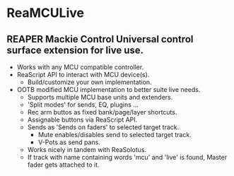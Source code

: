 # ReaMCULive
## REAPER Mackie Control Universal control surface extension for live use.
* Works with any MCU compatible controller.
* ReaScript API to interact with MCU device(s).
    * Build/customize your own implementation.
* OOTB modified MCU implementation to better suite live needs.
    * Supports multiple MCU base units and extenders.
    * 'Split modes' for sends, EQ, plugins ...
    * Rec arm buttos as fixed bank/page/layer shortcuts.
    * Assignable buttons via ReaScript API.
    * Sends as 'Sends on faders' to selected target track.
        * Mute enables/disables send to selected target track.
        * V-Pots as send pans.
    * Works nicely in tandem with ReaSolotus.
    * If track with name containing words 'mcu' and 'live' is found, Master fader gets attached to it.